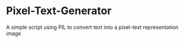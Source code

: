# Pixel-Text-Generator
A simple script using PIL to convert text into a pixel-text representation image
